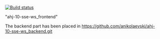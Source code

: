 [![Build status](https://ci.appveyor.com/api/projects/status/r51dlwmt9aswas0b?svg=true)](https://ci.appveyor.com/project/anikolaevski/ahj-10-sse-ws-frontend)

"ahj-10-sse-ws_frontend" 

The backend part has been placed in https://github.com/anikolaevski/ahj-10-sse-ws_backend.git
